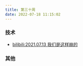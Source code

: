 ```yaml
---
title: 第三十周
date: 2022-07-18 11:15:02
---
```


### 技术
- [bilibili:2021.07.13 我们是这样崩的](https://www.bilibili.com/read/cv17521097)
### 其他